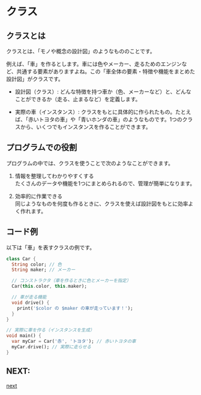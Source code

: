 # クラス

## クラスとは

クラスとは、「モノや概念の設計図」のようなもののことです。

例えば、「車」を作るとします。車には色やメーカー、走るためのエンジンなど、共通する要素がありますよね。この「車全体の要素・特徴や機能をまとめた設計図」がクラスです。

- 設計図（クラス）: どんな特徴を持つ車か（色、メーカーなど）と、どんなことができるか（走る、止まるなど）を定義します。

- 実際の車（インスタンス）: クラスをもとに具体的に作られたもの。たとえば、「赤いトヨタの車」や「青いホンダの車」のようなものです。1つのクラスから、いくつでもインスタンスを作ることができます。

## プログラムでの役割

プログラムの中では、クラスを使うことで次のようなことができます。

1. 情報を整理してわかりやすくする  
たくさんのデータや機能を1つにまとめられるので、管理が簡単になります。

1. 効率的に作業できる  
同じようなものを何度も作るときに、クラスを使えば設計図をもとに効率よく作れます。

## コード例

以下は「車」を表すクラスの例です。

```dart
class Car {
  String color; // 色
  String maker; // メーカー

  // コンストラクタ（車を作るときに色とメーカーを指定）
  Car(this.color, this.maker);

  // 車が走る機能
  void drive() {
    print('$color の $maker の車が走っています！');
  }
}

// 実際に車を作る（インスタンスを生成）
void main() {
  var myCar = Car('赤', 'トヨタ'); // 赤いトヨタの車
  myCar.drive(); // 実際に走らせる
}
```

## NEXT: 

[next](../section2/00_setup.md)
